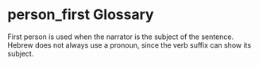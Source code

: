 # person_first Glossary
First person is used when the narrator is the subject of the sentence. Hebrew does not always use a pronoun, since the verb suffix can show its subject. 